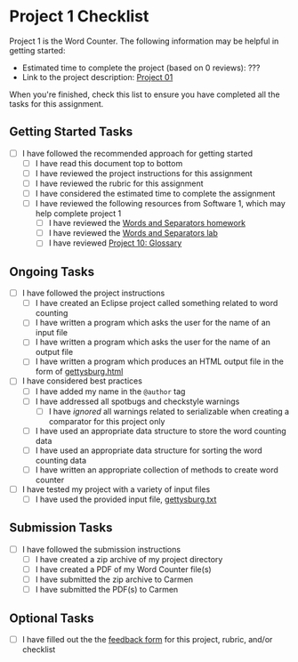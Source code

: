# Project 1 Checklist

Project 1 is the Word Counter. The following information may be
helpful in getting started:

- Estimated time to complete the project (based on 0 reviews): ???
- Link to the project description: [Project 01][project]

When you're finished, check this list to ensure you have
completed all the tasks for this assignment.

## Getting Started Tasks

- [ ] I have followed the recommended approach for getting started
  - [ ] I have read this document top to bottom
  - [ ] I have reviewed the project instructions for this assignment
  - [ ] I have reviewed the rubric for this assignment
  - [ ] I have considered the estimated time to complete the assignment
  - [ ] I have reviewed the following resources from Software 1, which may help complete project 1
    - [ ] I have reviewed the [Words and Separators homework][words-and-seps-homework]
    - [ ] I have reviewed the [Words and Separators lab][words-and-seps-lab]
    - [ ] I have reviewed [Project 10: Glossary][project-10]

## Ongoing Tasks

- [ ] I have followed the project instructions
  - [ ] I have created an Eclipse project called something related to word counting
  - [ ] I have written a program which asks the user for the name of an input file
  - [ ] I have written a program which asks the user for the name of an output file
  - [ ] I have written a program which produces an HTML output file in the form of [gettysburg.html][gettysburg.html]
- [ ] I have considered best practices
  - [ ] I have added my name in the `@author` tag
  - [ ] I have addressed all spotbugs and checkstyle warnings
    - [ ] I have *ignored* all warnings related to serializable when creating a comparator for this project only
  - [ ] I have used an appropriate data structure to store the word counting data
  - [ ] I have used an appropriate data structure for sorting the word counting data
  - [ ] I have written an appropriate collection of methods to create word counter
- [ ] I have tested my project with a variety of input files
  - [ ] I have used the provided input file, [gettysburg.txt][gettysburg.txt]

## Submission Tasks

- [ ] I have followed the submission instructions
  - [ ] I have created a zip archive of my project directory
  - [ ] I have created a PDF of my Word Counter file(s)
  - [ ] I have submitted the zip archive to Carmen
  - [ ] I have submitted the PDF(s) to Carmen

## Optional Tasks

- [ ] I have filled out the the [feedback form][feedback-form] for this project, rubric, and/or checklist


[feedback-form]: https://forms.gle/qJ1gEM5N1r6X7Poy5
[project]: https://web.cse.ohio-state.edu/software/2231/web-sw2/assignments/projects/count-words/word-count.html
[gettysburg.txt]: https://web.cse.ohio-state.edu/software/2231/web-sw2/assignments/projects/count-words/data/gettysburg.txt
[gettysburg.html]: https://web.cse.ohio-state.edu/software/2231/web-sw2/assignments/projects/count-words/data/gettysburg.html
[words-and-seps-homework]: https://cse22x1.engineering.osu.edu/2221/web-sw1/assignments/homeworks/next-word-or-separator.html
[words-and-seps-lab]: https://cse22x1.engineering.osu.edu/2221/web-sw1/extras/instructions/glossary-start/glossary-start.html
[project-10]: https://cse22x1.engineering.osu.edu/2221/web-sw1/assignments/projects/glossary/glossary.html

